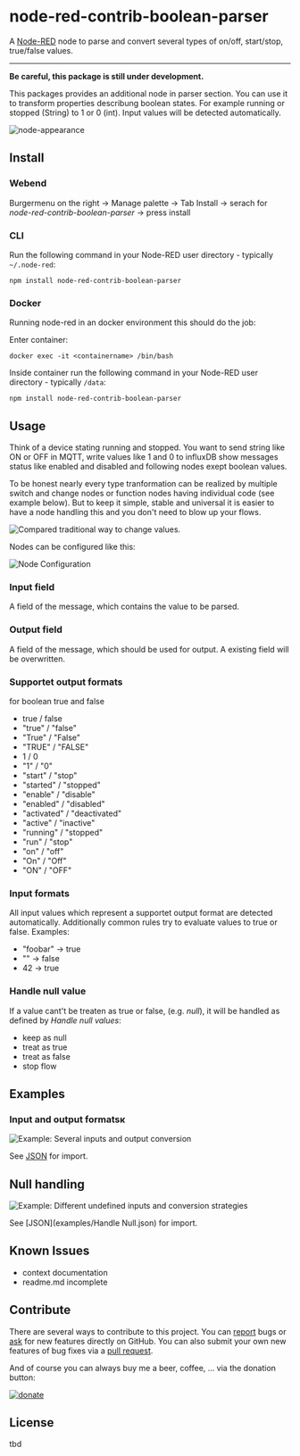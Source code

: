 node-red-contrib-boolean-parser
==============================

A [Node-RED](http://nodered.org) node to parse and convert several types of on/off, start/stop, true/false values.

---
**Be careful, this package is still under development.**

This packages provides an additional node in parser section. You can use it to transform properties describung boolean states. For example running or stopped (String) to 1 or 0 (int). Input values will be detected automatically.

![node-appearance](assets/node-boolean-parser.png "Node appearance")

## Install

### Webend

Burgermenu on the right -> Manage palette -> Tab Install -> serach for  _node-red-contrib-boolean-parser_ -> press install

### CLI
Run the following command in your Node-RED user directory - typically `~/.node-red`:

```
npm install node-red-contrib-boolean-parser
```

### Docker

Running node-red in an docker environment this should do the job:

Enter container:

```
docker exec -it <containername> /bin/bash
```
Inside container run the following command in your Node-RED user directory - typically `/data`:

```
npm install node-red-contrib-boolean-parser
```

## Usage

Think of a device stating running and stopped. You want to send string like ON or OFF in MQTT, write values like 1 and 0 to influxDB show messages status like enabled and disabled and following nodes exept boolean values.
 
To be honest nearly every type tranformation can be realized by multiple switch and change nodes or function nodes having individual code (see example below). But to keep it simple, stable and universal it is easier to have a node handling this and you don't need to blow up your flows.

![Compared traditional way to change values.](assets/example-compare-traditional-way.png "Compared traditional way to change values.")

Nodes can be configured like this:

![Node Configuration](assets/node-config.png "Node Configuration")

### Input field

A field of the message, which contains the value to be parsed.

### Output field

A field of the message, which should be used for output. A existing field will be overwritten.

### Supportet output formats
for boolean true and false

* true / false
* "true" / "false"
* "True" / "False"
* "TRUE" / "FALSE"
* 1 / 0
* "1" / "0"
* "start" / "stop"
* "started" / "stopped"
* "enable" / "disable"
* "enabled" / "disabled"
* "activated" / "deactivated"
* "active" / "inactive"
* "running" / "stopped"
* "run" / "stop"
* "on" / "off"
* "On" / "Off"
* "ON" / "OFF"

### Input formats

All input values which represent a supportet output format are detected automatically. Additionally common rules try to evaluate values to true or false. Examples:

* "foobar" -> true
* "" -> false
* 42 -> true

### Handle null value

If a value cant't be treaten as true or false, (e.g. _null_), it will be handled as defined by _Handle null values_:

* keep as null
* treat as true
* treat as false
* stop flow

## Examples

### Input and output formatsĸ

![Example: Several inputs and output conversion](assets/example-conversion.png "Example: Several inputs and output conversion")

See [JSON](examples/conversion.json) for import.

## Null handling

![Example: Different undefined inputs and conversion strategies](assets/example-null-handling.png "Example:  Different undefined inputs and conversion strategies")

See [JSON](examples/Handle Null.json) for import.

## Known Issues

* context documentation
* readme.md incomplete

## Contribute

There are several ways to contribute to this project. You can [report](https://github.com/SimonButtazzi/node-red-contrib-boolean-parser/issues) bugs or [ask](https://github.com/SimonButtazzi/node-red-contrib-boolean-parser/issues) for new features directly on GitHub.
You can also submit your own new features of bug fixes via a [pull request](https://github.com/SimonButtazzi/node-red-contrib-boolean-parser/issueshttps://github.com/SimonButtazzi/node-red-contrib-boolean-parser/pr).

And of course you can always buy me a beer, coffee, ... via the donation button:

[![donate](https://img.shields.io/badge/donate-PayPal-blue.svg "donate via Paypal")](https://www.paypal.com/cgi-bin/webscr?cmd=_donations&business=simon%2ebuttazzi%40gmail%2ecom&lc=US&no_note=0&currency_code=EUR&bn=PP%2dDonationsBF%3abtn_donate_LG%2egif%3aNonHostedGuest)

## License

tbd